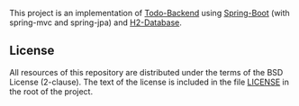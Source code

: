 This project is an implementation of [Todo-Backend](http://www.todobackend.com/) using [Spring-Boot](https://spring.io/projects/spring-boot) (with spring-mvc and spring-jpa) and [H2-Database](http://www.h2database.com/).

## License
All resources of this repository are distributed under the terms of the BSD License (2-clause).
The text of the license is included in the file [LICENSE](./LICENSE) in the root of the project.